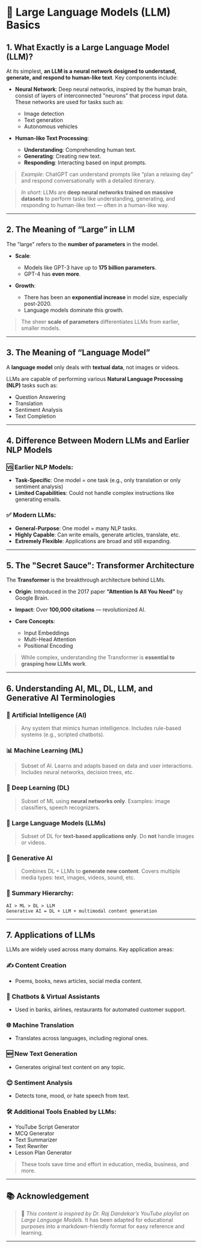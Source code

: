 # 📘 Large Language Models (LLM) Basics

## 1. What Exactly is a Large Language Model (LLM)?

At its simplest, **an LLM is a neural network designed to understand, generate, and respond to human-like text**. Key components include:

* **Neural Network**:
  Deep neural networks, inspired by the human brain, consist of layers of interconnected "neurons" that process input data. These networks are used for tasks such as:

  * Image detection
  * Text generation
  * Autonomous vehicles

* **Human-like Text Processing**:

  * **Understanding**: Comprehending human text.
  * **Generating**: Creating new text.
  * **Responding**: Interacting based on input prompts.

> *Example*: ChatGPT can understand prompts like “plan a relaxing day” and respond conversationally with a detailed itinerary.

> *In short*: LLMs are **deep neural networks trained on massive datasets** to perform tasks like understanding, generating, and responding to human-like text — often in a human-like way.

---

## 2. The Meaning of “Large” in LLM

The "large" refers to the **number of parameters** in the model.

* **Scale**:

  * Models like GPT-3 have up to **175 billion parameters**.
  * GPT-4 has **even more**.
* **Growth**:

  * There has been an **exponential increase** in model size, especially post-2020.
  * Language models dominate this growth.

> The sheer **scale of parameters** differentiates LLMs from earlier, smaller models.

---

## 3. The Meaning of “Language Model”

A **language model** only deals with **textual data**, not images or videos.

LLMs are capable of performing various **Natural Language Processing (NLP)** tasks such as:

* Question Answering
* Translation
* Sentiment Analysis
* Text Completion

---

## 4. Difference Between Modern LLMs and Earlier NLP Models

### 🆚 Earlier NLP Models:

* **Task-Specific**: One model = one task (e.g., only translation or only sentiment analysis)
* **Limited Capabilities**: Could not handle complex instructions like generating emails.

### ✅ Modern LLMs:

* **General-Purpose**: One model = many NLP tasks.
* **Highly Capable**: Can write emails, generate articles, translate, etc.
* **Extremely Flexible**: Applications are broad and still expanding.

---

## 5. The "Secret Sauce": Transformer Architecture

The **Transformer** is the breakthrough architecture behind LLMs.

* **Origin**: Introduced in the 2017 paper **“Attention Is All You Need”** by Google Brain.
* **Impact**: Over **100,000 citations** — revolutionized AI.
* **Core Concepts**:

  * Input Embeddings
  * Multi-Head Attention
  * Positional Encoding

> While complex, understanding the Transformer is **essential to grasping how LLMs work**.

---

## 6. Understanding AI, ML, DL, LLM, and Generative AI Terminologies

### 🤖 Artificial Intelligence (AI)

> Any system that mimics human intelligence.
> Includes rule-based systems (e.g., scripted chatbots).

### 📊 Machine Learning (ML)

> Subset of AI.
> Learns and adapts based on data and user interactions. Includes neural networks, decision trees, etc.

### 🧠 Deep Learning (DL)

> Subset of ML using **neural networks only**.
> Examples: image classifiers, speech recognizers.

### 📝 Large Language Models (LLMs)

> Subset of DL for **text-based applications only**.
> Do **not** handle images or videos.

### 🧬 Generative AI

> Combines DL + LLMs to **generate new content**.
> Covers multiple media types: text, images, videos, sound, etc.

### 📌 Summary Hierarchy:

```
AI > ML > DL > LLM
Generative AI = DL + LLM + multimodal content generation
```

---

## 7. Applications of LLMs

LLMs are widely used across many domains. Key application areas:

### ✍️ Content Creation

* Poems, books, news articles, social media content.

### 🤖 Chatbots & Virtual Assistants

* Used in banks, airlines, restaurants for automated customer support.

### 🌐 Machine Translation

* Translates across languages, including regional ones.

### 🆕 New Text Generation

* Generates original text content on any topic.

### 😊 Sentiment Analysis

* Detects tone, mood, or hate speech from text.

### 🛠️ Additional Tools Enabled by LLMs:

* YouTube Script Generator
* MCQ Generator
* Text Summarizer
* Text Rewriter
* Lesson Plan Generator

> These tools save time and effort in education, media, business, and more.

---

## 📚 Acknowledgement

> 🧠 *This content is inspired by Dr. Raj Dandekar’s YouTube playlist on Large Language Models.*
> It has been adapted for educational purposes into a markdown-friendly format for easy reference and learning.

---
